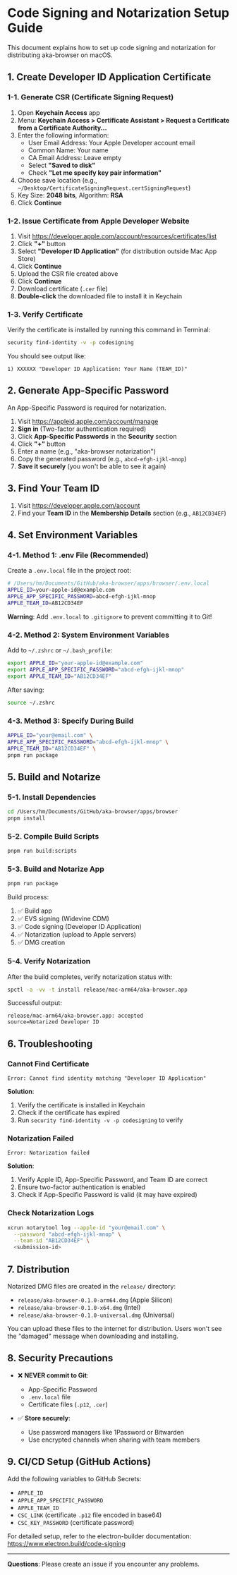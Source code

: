 # Code Signing and Notarization Setup Guide

This document explains how to set up code signing and notarization for distributing aka-browser on macOS.

## 1. Create Developer ID Application Certificate

### 1-1. Generate CSR (Certificate Signing Request)

1. Open **Keychain Access** app
2. Menu: **Keychain Access > Certificate Assistant > Request a Certificate from a Certificate Authority...**
3. Enter the following information:
   - User Email Address: Your Apple Developer account email
   - Common Name: Your name
   - CA Email Address: Leave empty
   - Select **"Saved to disk"**
   - Check **"Let me specify key pair information"**
4. Choose save location (e.g., `~/Desktop/CertificateSigningRequest.certSigningRequest`)
5. Key Size: **2048 bits**, Algorithm: **RSA**
6. Click **Continue**

### 1-2. Issue Certificate from Apple Developer Website

1. Visit https://developer.apple.com/account/resources/certificates/list
2. Click **"+"** button
3. Select **"Developer ID Application"** (for distribution outside Mac App Store)
4. Click **Continue**
5. Upload the CSR file created above
6. Click **Continue**
7. Download certificate (`.cer` file)
8. **Double-click** the downloaded file to install it in Keychain

### 1-3. Verify Certificate

Verify the certificate is installed by running this command in Terminal:

```bash
security find-identity -v -p codesigning
```

You should see output like:
```
1) XXXXXX "Developer ID Application: Your Name (TEAM_ID)"
```

## 2. Generate App-Specific Password

An App-Specific Password is required for notarization.

1. Visit https://appleid.apple.com/account/manage
2. **Sign in** (Two-factor authentication required)
3. Click **App-Specific Passwords** in the **Security** section
4. Click **"+"** button
5. Enter a name (e.g., "aka-browser notarization")
6. Copy the generated password (e.g., `abcd-efgh-ijkl-mnop`)
7. **Save it securely** (you won't be able to see it again)

## 3. Find Your Team ID

1. Visit https://developer.apple.com/account
2. Find your **Team ID** in the **Membership Details** section (e.g., `AB12CD34EF`)

## 4. Set Environment Variables

### 4-1. Method 1: .env File (Recommended)

Create a `.env.local` file in the project root:

```bash
# /Users/hm/Documents/GitHub/aka-browser/apps/browser/.env.local
APPLE_ID=your-apple-id@example.com
APPLE_APP_SPECIFIC_PASSWORD=abcd-efgh-ijkl-mnop
APPLE_TEAM_ID=AB12CD34EF
```

**Warning**: Add `.env.local` to `.gitignore` to prevent committing it to Git!

### 4-2. Method 2: System Environment Variables

Add to `~/.zshrc` or `~/.bash_profile`:

```bash
export APPLE_ID="your-apple-id@example.com"
export APPLE_APP_SPECIFIC_PASSWORD="abcd-efgh-ijkl-mnop"
export APPLE_TEAM_ID="AB12CD34EF"
```

After saving:
```bash
source ~/.zshrc
```

### 4-3. Method 3: Specify During Build

```bash
APPLE_ID="your@email.com" \
APPLE_APP_SPECIFIC_PASSWORD="abcd-efgh-ijkl-mnop" \
APPLE_TEAM_ID="AB12CD34EF" \
pnpm run package
```

## 5. Build and Notarize

### 5-1. Install Dependencies

```bash
cd /Users/hm/Documents/GitHub/aka-browser/apps/browser
pnpm install
```

### 5-2. Compile Build Scripts

```bash
pnpm run build:scripts
```

### 5-3. Build and Notarize App

```bash
pnpm run package
```

Build process:
1. ✅ Build app
2. ✅ EVS signing (Widevine CDM)
3. ✅ Code signing (Developer ID Application)
4. ✅ Notarization (upload to Apple servers)
5. ✅ DMG creation

### 5-4. Verify Notarization

After the build completes, verify notarization status with:

```bash
spctl -a -vv -t install release/mac-arm64/aka-browser.app
```

Successful output:
```
release/mac-arm64/aka-browser.app: accepted
source=Notarized Developer ID
```

## 6. Troubleshooting

### Cannot Find Certificate

```
Error: Cannot find identity matching "Developer ID Application"
```

**Solution**:
1. Verify the certificate is installed in Keychain
2. Check if the certificate has expired
3. Run `security find-identity -v -p codesigning` to verify

### Notarization Failed

```
Error: Notarization failed
```

**Solution**:
1. Verify Apple ID, App-Specific Password, and Team ID are correct
2. Ensure two-factor authentication is enabled
3. Check if App-Specific Password is valid (it may have expired)

### Check Notarization Logs

```bash
xcrun notarytool log --apple-id "your@email.com" \
  --password "abcd-efgh-ijkl-mnop" \
  --team-id "AB12CD34EF" \
  <submission-id>
```

## 7. Distribution

Notarized DMG files are created in the `release/` directory:

- `release/aka-browser-0.1.0-arm64.dmg` (Apple Silicon)
- `release/aka-browser-0.1.0-x64.dmg` (Intel)
- `release/aka-browser-0.1.0-universal.dmg` (Universal)

You can upload these files to the internet for distribution. Users won't see the "damaged" message when downloading and installing.

## 8. Security Precautions

- ❌ **NEVER commit to Git**:
  - App-Specific Password
  - `.env.local` file
  - Certificate files (`.p12`, `.cer`)

- ✅ **Store securely**:
  - Use password managers like 1Password or Bitwarden
  - Use encrypted channels when sharing with team members

## 9. CI/CD Setup (GitHub Actions)

Add the following variables to GitHub Secrets:

- `APPLE_ID`
- `APPLE_APP_SPECIFIC_PASSWORD`
- `APPLE_TEAM_ID`
- `CSC_LINK` (certificate `.p12` file encoded in base64)
- `CSC_KEY_PASSWORD` (certificate password)

For detailed setup, refer to the electron-builder documentation:
https://www.electron.build/code-signing

---

**Questions**: Please create an issue if you encounter any problems.

